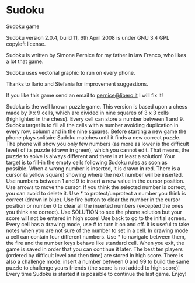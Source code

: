 # Sudoku
Sudoku game

Sudoku version 2.0.4, build 11, 6th April 2008 is under GNU 3.4 GPL copyleft license. 

Sudoku is written by Simone Pernice for my father in law Franco, who likes a lot that game. 

Sudoku uses vectorial graphic to run on every phone. 

Thanks to Ilario and Stefania for improvement suggestions. 

If you like this game send an email to pernice@libero.it I will fix it!

Sudoku is the well known puzzle game. 
This version is based upon a chess made by 9 x 9 cells, which are divided in nine squares of 3 x 3 cells (highlighted in the chess). Every cell can store a number between 1 and 9. 
Sudoku target is to fill all the cells with a number avoiding duplication in every row, column and in the nine squares. 
Before starting a new game the phone plays solitaire Sudoku matches until it finds a new correct puzzle. The phone will show you only few numbers (as more as lower is the difficult level) of its puzzle (drawn in green), which you cannot edit. 
That means, the puzzle to solve is always different and there is at least a solution! 
Your target is to fill-in the empty cells following Sudoku rules as soon as possible. 
When a wrong number is inserted, it is drawn in red. 
There is a cursor (a yellow square) showing where the next number will be inserted. 
Use numbers between 1 and 9 to insert a new value in the cursor position. 
Use arrows to move the cursor. If you think the selected number is correct, you can avoid to delete it. Use * to protect/unprotect a number you think is correct (drawn in blue). 
Use fire button to clear the number in the cursor position or number 0 to clear all the inserted numbers (excepted the ones you think are correct). 
Use SOLUTION to see the phone solution but your score will not be entered in high score! 
Use back to go to the initial screen. 
Every cell has a drawing mode, use # to turn it on and off. It is useful to take notes when you are not sure of the number to set in a cell. 
In drawing mode a cell can contain four different numbers. Use * to navigate between them, the fire and the number keys behave like standard cell. 
When you exit, the game is saved in order that you can continue it later. The best ten players (ordered by difficult level and then time) are stored in high score. 
There is also a challenge mode: insert a number between 0 and 99 to build the same puzzle to challenge yours friends (the score is not added to high score)! 
Every time Sudoku is started it is possible to continue the last game. 
Enjoy!

